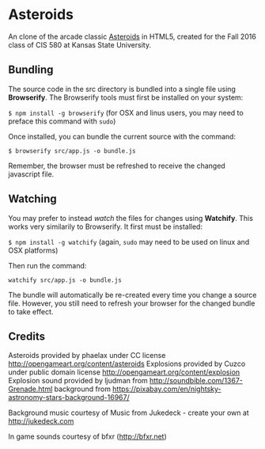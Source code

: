 # Asteroids
An clone of the arcade classic [Asteroids](https://en.wikipedia.org/wiki/Asteroids_(video_game)) in HTML5,
created for the Fall 2016 class of CIS 580 at Kansas State University.

## Bundling
The source code in the src directory is bundled into a single file using **Browserify**.  The Browserify tools must first be installed on your system:

```$ npm install -g browserify``` (for OSX and linus users, you may need to preface this command with ```sudo```)

Once installed, you can bundle the current source with the command:

```$ browserify src/app.js -o bundle.js```

Remember, the browser must be refreshed to receive the changed javascript file.

## Watching

You may prefer to instead _watch_ the files for changes using **Watchify**.  This works very similarily to Browserify.  It first must be installed:

```$ npm install -g watchify``` (again, ```sudo``` may need to be used on linux and OSX platforms)

Then run the command:

```watchify src/app.js -o bundle.js```

The bundle will automatically be re-created every time you change a source file.  However, you still need to refresh your browser for the changed bundle to take effect.

## Credits
Asteroids provided by phaelax under CC license http://opengameart.org/content/asteroids
Explosions provided by Cuzco under public domain license http://opengameart.org/content/explosion
Explosion sound provided by ljudman from http://soundbible.com/1367-Grenade.html
background from https://pixabay.com/en/nightsky-astronomy-stars-background-16967/

Background music courtesy of Music from Jukedeck - create your own at http://jukedeck.com

In game sounds courtesy of bfxr (http://bfxr.net)
